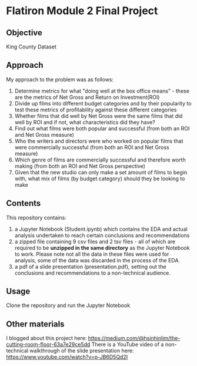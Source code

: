 # Flatiron Module 2 Final Project

## Objective
King County Dataset

## Approach
My approach to the problem was as follows:
1) Determine metrics for what "doing well at the box office means" - these are the metrics of Net Gross and Return on Investment(ROI)
2) Divide up films into different budget categories and by their popularity to test these metrics of profitability against these different categories
3) Whether films that did well by Net Gross were the same films that did well by ROI and if not, what characteristics did they have?
4) Find out what films were both popular and successful (from both an ROI and Net Gross measure)
5) Who the writers and directors were who worked on popular films that were commercially successful (from both an ROI and Net Gross measure)
6) Which genre of films are commercially successful and therefore worth making (from both an ROI and Net Gross perspective)
7) Given that the new studio can only make a set amount of films to begin with, what mix of films (by budget category) should they be looking to make

## Contents
This repository contains:
1) a Jupyter Notebook (Student.ipynb) which contains the EDA and actual analysis undertaken to reach certain conclusions and recommendations
2) a zipped file containing 9 csv files and 2 tsv files - all of which are required to be **unzipped in the same directory** as the Jupyter Notebook to work. Please note not all the data in these files were used for analysis, some of the data was discarded in the process of the EDA. 
3) a pdf of a slide presentation (presentation.pdf), setting out the conclusions and recommendations to a non-technical audience.

## Usage
Clone the repository and run the Jupyter Notebook

## Other materials
I blogged about this project here: https://medium.com/@hsinhinlim/the-cutting-room-floor-63a7e29ce5dd
There is a YouTube video of a non-technical walkthrough of the slide presentation here: https://www.youtube.com/watch?v=p-JB6D5Qd2I
